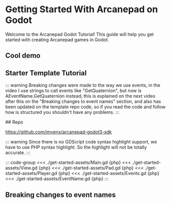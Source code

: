 # Getting Started With Arcanepad on Godot

Welcome to the Arcanepad Godot Tutorial! This guide will help you get started with creating Arcanepad games in Godot.

## Cool demo

<YoutubeEmbed video-id="-Qz9MFCGoYE" />

## Starter Template Tutorial

::: warning
Breaking changes were made to the way we use events, in the video I use strings to call events like "GetQuaternion", but now is AEventName.GetQuaternion instead, this is explained on the next video after this on the "Breaking changes to event names" section, and also has been updated on the template repo code, so if you read the code and follow how is structured you shouldn't have any problems.
:::

<YoutubeEmbed video-id="bZ31lta1MgQ" />
## Repo

https://github.com/imvenx/arcanepad-godot3-sdk

::: warning
Since there is no GDScript code syntax highlight support, we have to use PHP syntax highlight. So the highlight will not be totally accurate. 
:::

::: code-group
<<< ./get-started-assets/Main.gd {php}
<<< ./get-started-assets/View.gd {php}
<<< ./get-started-assets/Pad.gd {php}
<<< ./get-started-assets/Player.gd {php}
<<< ./get-started-assets/Events.gd {php}
<<< ./get-started-assets/EventName.gd {php}
:::


## Breaking changes to event names

<YoutubeEmbed video-id="PL6J-acMXNU" />

